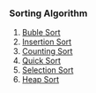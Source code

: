 
### Sorting Algorithm

1. [Buble Sort](https://github.com/NullPointer09/algorithms/tree/master/sorting/bubleSort) <br>
2. [Insertion Sort](https://github.com/NullPointer09/algorithms/tree/master/sorting/bubleSort) <br>
3. [Counting Sort](https://github.com/NullPointer09/algorithms/tree/master/sorting/countingSort) <br>
4. [Quick Sort](https://github.com/NullPointer09/algorithms/tree/master/sorting/quickSort)  <br>
5. [Selection Sort](https://github.com/NullPointer09/algorithms/tree/master/sorting/SelectionSort) <br>
6. [Heap Sort](https://github.com/NullPointer09/algorithms/tree/master/sorting/heapSort) <br>
